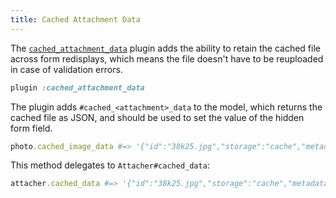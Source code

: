 ```yaml
---
title: Cached Attachment Data
---
```


The [`cached_attachment_data`][cached_attachment_data] plugin adds the ability
to retain the cached file across form redisplays, which means the file doesn't
have to be reuploaded in case of validation errors.

```rb
plugin :cached_attachment_data
```

The plugin adds `#cached_<attachment>_data` to the model, which returns the
cached file as JSON, and should be used to set the value of the hidden form
field.

```rb
photo.cached_image_data #=> '{"id":"38k25.jpg","storage":"cache","metadata":{...}}'
```

This method delegates to `Attacher#cached_data`:

```rb
attacher.cached_data #=> '{"id":"38k25.jpg","storage":"cache","metadata":{...}}'
```

[cached_attachment_data]: https://github.com/shrinerb/shrine/blob/master/lib/shrine/plugins/cached_attachment_data.rb

